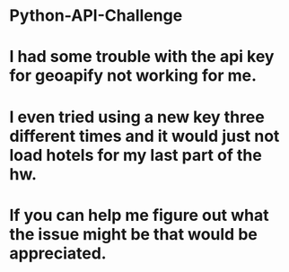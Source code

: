 # Python-API-Challenge

# I had some trouble with the api key for geoapify not working for me.
# I even tried using a new key three different times and it would just not load hotels for my last part of the hw.
# If you can help me figure out what the issue might be that would be appreciated.
